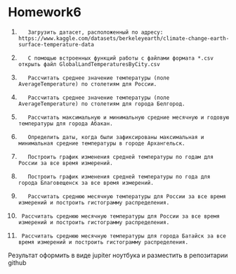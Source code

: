 # Homework6
1.        Загрузить датасет, расположенный по адресу: https://www.kaggle.com/datasets/berkeleyearth/climate-change-earth-surface-temperature-data
2.        С помощью встроенных функций работы с файлами формата *.csv открыть файл GlobalLandTemperaturesByCity.csv
3.        Рассчитать среднее значение температуры (поле AverageTemperature) по столетиям для России.
4.        Рассчитать среднее значение температуры (поле AverageTemperature) по столетиям для города Белгород.
5.        Рассчитать максимальную и минимальную средние месячную и годовую температуры для города Абакан.
6.        Определить даты, когда были зафиксированы максимальная и минимальная средние температуры в городе Архангельск.
7.        Построить график изменения средней температуры по годам для России за все время измерений.
8.        Построить график изменения средней температуры по года для города Благовещенск за все время измерений.
9.        Рассчитать среднюю месячную температуры для России за все время измерений и построить гистограмму распределения.
10.      Рассчитать среднюю месячную температуры для России за все время измерений и построить гистограмму распределения.
11.      Рассчитать среднюю месячную температуры для города Батайск за все время измерений и построить гистограмму распределения.

Результат оформить в виде jupiter ноутбука и разместить в репозитарии github
